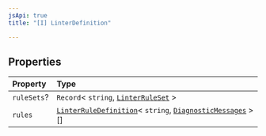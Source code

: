 ```yaml
---
jsApi: true
title: "[I] LinterDefinition"

---
```

## Properties

| Property | Type |
| :------ | :------ |
| `ruleSets`? | `Record`< `string`, [`LinterRuleSet`](Interface.LinterRuleSet.md) \> |
| `rules` | [`LinterRuleDefinition`](Interface.LinterRuleDefinition.md)< `string`, [`DiagnosticMessages`](Interface.DiagnosticMessages.md) \>[] |

